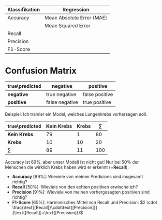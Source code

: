 |**Klassifikation**|**Regression**|
|-|-|
|Accuracy|Mean Absolute Error (MAE)|
||Mean Squared Error|
|Recall||
|Precision||
|F1-Score||

# Confusion Matrix
|true\\predicted|**negative**|**positive**
|-|-|-|
|**negative**|true negative|false positive
|**positive**|false negative|true positive|

Beispiel: Ich trainier ein Model, welches Lungenkrebs vorhersagen soll. 

|true\\predicted|**Kein Krebs**|**Krebs**|$\sum$|
|-|-|-|-|
|**Kein Krebs**|79|1|80|
|**Krebs**|10|10|20|
$\sum$|89|11|100

Accuracy ist 89%, aber unser Modell ist nicht gut! Nur bei 50% der Menschen die wirklich Krebs haben wird er erkennt (=**Recall**).

- **Accuracy** [89%]: Wieviele von meinen Predicions sind insgesamt richtig? 
- **Recall** [50%]: Wieviele von den echten positiven erwische ich?
- **Precision** [91%]: Wieviele von meinen vorhergesagten positiven sind richtig?
- **F1-Score** [65%]: Harmonisches Mittel von Recall und Precision: $2 \cdot \frac{\text{[Recall]}\cdot\text{[Precision]}}{\text{[Recall]}+\text{[Precision]}}$